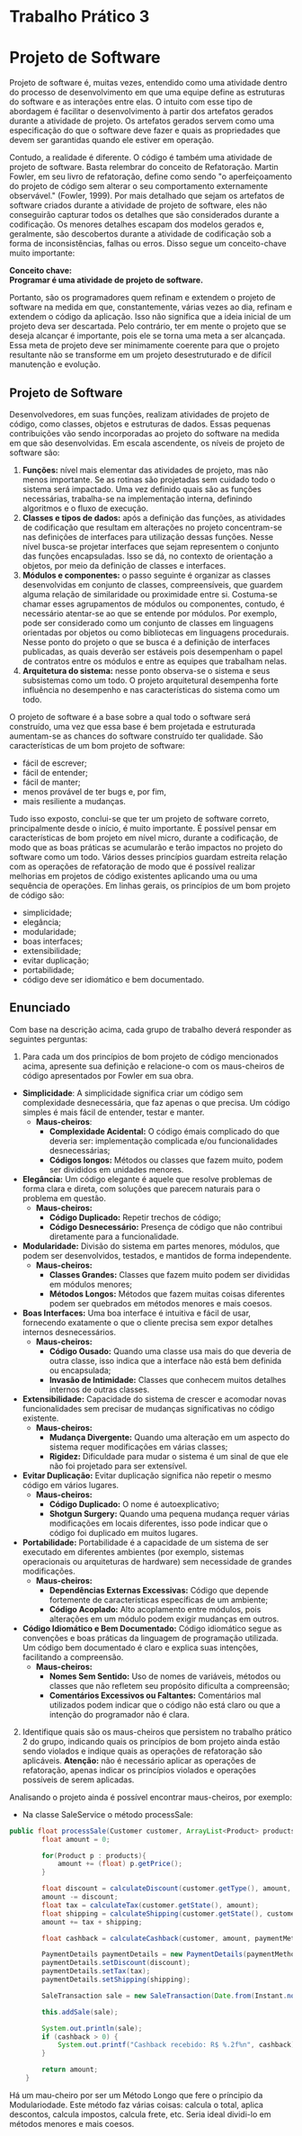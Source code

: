 # Trabalho Prático 3

# Projeto de Software

Projeto de software é, muitas vezes, entendido como uma atividade dentro do processo de desenvolvimento em que uma equipe define as estruturas do software e as interações entre elas. O intuito com esse tipo de abordagem é facilitar o desenvolvimento à partir dos artefatos gerados durante a atividade de projeto. Os artefatos gerados servem como uma especificação do que o software deve fazer e quais as propriedades que devem ser garantidas quando ele estiver em operação.

Contudo, a realidade é diferente. O código é também uma atividade de projeto de software. Basta relembrar do conceito de Refatoração. Martin Fowler, em seu livro de refatoração, define como sendo "o aperfeiçoamento do projeto de código sem alterar o seu comportamento externamente observável." (Fowler, 1999). Por mais detalhado que sejam os artefatos de software criados durante a atividade de projeto de software, eles não conseguirão capturar todos os detalhes que são considerados durante a codificação. Os menores detalhes escapam dos modelos gerados e, geralmente, são descobertos durante a atividade de codificação sob a forma de inconsistências, falhas ou erros. Disso segue um conceito-chave muito importante:

**Conceito chave:**  
**Programar é uma atividade de projeto de software.**

Portanto, são os programadores quem refinam e extendem o projeto de software na medida em que, constantemente, várias vezes ao dia, refinam e extendem o código da aplicação. Isso não significa que a ideia inicial de um projeto deva ser descartada. Pelo contrário, ter em mente o projeto que se deseja alcançar é importante, pois ele se torna uma meta a ser alcançada. Essa meta de projeto deve ser minimamente coerente para que o projeto resultante não se transforme em um projeto desestruturado e de difícil manutenção e evolução.

## Projeto de Software

Desenvolvedores, em suas funções, realizam atividades de projeto de código, como classes, objetos e estruturas de dados. Essas pequenas contribuições vão sendo incorporadas ao projeto do software na medida em que são desenvolvidas. Em escala ascendente, os níveis de projeto de software são:

1. **Funções:** nível mais elementar das atividades de projeto, mas não menos importante. Se as rotinas são projetadas sem cuidado todo o sistema será impactado. Uma vez definido quais são as funções necessárias, trabalha-se na implementação interna, definindo algoritmos e o fluxo de execução.
2. **Classes e tipos de dados:** após a definição das funções, as atividades de codificação que resultam em alterações no projeto concentram-se nas definições de interfaces para utilização dessas funções. Nesse nível busca-se projetar interfaces que sejam representem o conjunto das funções encapsuladas. Isso se dá, no contexto de orientação a objetos, por meio da definição de classes e interfaces.
3. **Módulos e componentes:** o passo seguinte é organizar as classes desenvolvidas em conjunto de classes, compreensíveis, que guardem alguma relação de similaridade ou proximidade entre si. Costuma-se chamar esses agrupamentos de módulos ou componentes, contudo, é necessário atentar-se ao que se entende por módulos. Por exemplo, pode ser considerado como um conjunto de classes em linguagens orientadas por objetos ou como bibliotecas em linguagens procedurais. Nesse ponto do projeto o que se busca é a definição de interfaces publicadas, as quais deverão ser estáveis pois desempenham o papel de contratos entre os módulos e entre as equipes que trabalham nelas.
4. **Arquitetura do sistema:** nesse ponto observa-se o sistema e seus subsistemas como um todo. O projeto arquitetural desempenha forte influência no desempenho e nas características do sistema como um todo.

O projeto de software é a base sobre a qual todo o software será construído, uma vez que essa base é bem projetada e estruturada aumentam-se as chances do software construído ter qualidade. São características de um bom projeto de software:

- fácil de escrever;
- fácil de entender;
- fácil de manter;
- menos provável de ter bugs e, por fim,
- mais resiliente a mudanças.

Tudo isso exposto, conclui-se que ter um projeto de software correto, principalmente desde o início, é muito importante. É possível pensar em características de bom projeto em nível micro, durante a codificação, de modo que as boas práticas se acumularão e terão impactos no projeto do software como um todo. Vários desses princípios guardam estreita relação com as operações de refatoração de modo que é possível realizar melhorias em projetos de código existentes aplicando uma ou uma sequência de operações. Em linhas gerais, os princípios de um bom projeto de código são:

- simplicidade;
- elegância;
- modularidade;
- boas interfaces;
- extensibilidade;
- evitar duplicação;
- portabilidade;
- código deve ser idiomático e bem documentado.

## Enunciado

Com base na descrição acima, cada grupo de trabalho deverá responder as seguintes perguntas:

1. Para cada um dos princípios de bom projeto de código mencionados acima, apresente sua definição e relacione-o com os maus-cheiros de código apresentados por Fowler em sua obra.
  - **Simplicidade**: A simplicidade significa criar um código sem complexidade desnecessária, que faz apenas o que precisa. Um código simples é mais fácil de entender, testar e manter.
    - **Maus-cheiros**:
      - **Complexidade Acidental:** O código émais complicado do que deveria ser: implementação complicada e/ou funcionalidades desnecessárias;
      - **Códigos longos:** Métodos ou classes que fazem muito, podem ser divididos em unidades menores.
  - **Elegância:** Um código elegante é aquele que resolve problemas de forma clara e direta, com soluções que parecem naturais para o problema em questão.
    - **Maus-cheiros:**
      - **Código Duplicado:** Repetir trechos de código;
      - **Código Desnecessário:** Presença de código que não contribui diretamente para a funcionalidade.
  - **Modularidade:** Divisão do sistema em partes menores, módulos, que podem ser desenvolvidos, testados, e mantidos de forma independente.
    - **Maus-cheiros:**
      - **Classes Grandes:** Classes que fazem muito podem ser divididas em módulos menores;
      - **Métodos Longos:** Métodos que fazem muitas coisas diferentes podem ser quebrados em métodos menores e mais coesos.
  - **Boas Interfaces:** Uma boa interface é intuitiva e fácil de usar, fornecendo exatamente o que o cliente precisa sem expor detalhes internos desnecessários.
    - **Maus-cheiros:**
      - **Código Ousado:**  Quando uma classe usa mais do que deveria de outra classe, isso indica que a interface não está bem definida ou encapsulada;
      - **Invasão de Intimidade:** Classes que conhecem muitos detalhes internos de outras classes.
  - **Extensibilidade:** Capacidade do sistema de crescer e acomodar novas funcionalidades sem precisar de mudanças significativas no código existente.
    - **Maus-cheiros:**
      - **Mudança Divergente:** Quando uma alteração em um aspecto do sistema requer modificações em várias classes;
      - **Rigidez:** Dificuldade para mudar o sistema é um sinal de que ele não foi projetado para ser extensível.
  - **Evitar Duplicação:** Evitar duplicação significa não repetir o mesmo código em vários lugares.
    - **Maus-cheiros:**
      - **Código Duplicado:** O nome é autoexplicativo;
      - **Shotgun Surgery:** Quando uma pequena mudança requer várias modificações em locais diferentes, isso pode indicar que o código foi duplicado em muitos lugares.
  - **Portabilidade:** Portabilidade é a capacidade de um sistema de ser executado em diferentes ambientes (por exemplo, sistemas operacionais ou arquiteturas de hardware) sem necessidade de grandes modificações.
    - **Maus-cheiros:**
      - **Dependências Externas Excessivas:**  Código que depende fortemente de características específicas de um ambiente;
      - **Código Acoplado:** Alto acoplamento entre módulos, pois alterações em um módulo podem exigir mudanças em outros.
  - **Código Idiomático e Bem Documentado:** Código idiomático segue as convenções e boas práticas da linguagem de programação utilizada. Um código bem documentado é claro e explica suas intenções, facilitando a compreensão.
    - **Maus-cheiros:**
      - **Nomes Sem Sentido:**  Uso de nomes de variáveis, métodos ou classes que não refletem seu propósito dificulta a compreensão;
      - **Comentários Excessivos ou Faltantes:** Comentários mal utilizados podem indicar que o código não está claro ou que a intenção do programador não é clara.

2. Identifique quais são os maus-cheiros que persistem no trabalho prático 2 do grupo, indicando quais os princípios de bom projeto ainda estão sendo violados e indique quais as operações de refatoração são aplicáveis. **Atenção:** não é necessário aplicar as operações de refatoração, apenas indicar os princípios violados e operações possíveis de serem aplicadas.

Analisando o projeto ainda é possível encontrar maus-cheiros, por exemplo:

- Na classe SaleService o método processSale:
```java
public float processSale(Customer customer, ArrayList<Product> products, String paymentMethod) {
        float amount = 0;

        for(Product p : products){
            amount += (float) p.getPrice();
        }

        float discount = calculateDiscount(customer.getType(), amount, paymentMethod);
        amount -= discount;
        float tax = calculateTax(customer.getState(), amount);
        float shipping = calculateShipping(customer.getState(), customer.isCapital(), customer.getType());
        amount += tax + shipping;

        float cashback = calculateCashback(customer, amount, paymentMethod);

        PaymentDetails paymentDetails = new PaymentDetails(paymentMethod, amount);
        paymentDetails.setDiscount(discount);
        paymentDetails.setTax(tax);
        paymentDetails.setShipping(shipping);

        SaleTransaction sale = new SaleTransaction(Date.from(Instant.now()), customer, products, paymentDetails);

        this.addSale(sale);

        System.out.println(sale);
        if (cashback > 0) {
            System.out.printf("Cashback recebido: R$ %.2f%n", cashback);
        }

        return amount;
    }
```
Há um mau-cheiro por ser um Método Longo que fere o príncipio da Modulariodade. Este método faz várias coisas: calcula o total, aplica descontos, calcula impostos, calcula frete, etc. Seria ideal dividi-lo em métodos menores e mais coesos.
